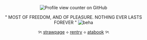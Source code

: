 <div align="center">
  
![Profile view counter on GitHub](https://komarev.com/ghpvc/?username=solarparfait&color=grey&label=⟡&style=plastic&base=0)

" MOST OF FREEDOM, AND OF PLEASURE. NOTHING EVER LASTS FOREVER "
![beha](https://github.com/user-attachments/assets/ff6dbdd3-f668-4edf-9bcf-e73f6927b00f)


୨ৎ [strawpage](https://detectivesprince.straw.page/) ⟡ [rentry](https://rentry.co/solarparfait) ⟡ [atabook](https://solarparfait.atabook.org/) ୨ৎ
